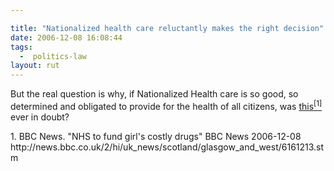```yaml
---

title: "Nationalized health care reluctantly makes the right decision"
date: 2006-12-08 16:08:44
tags:
  -  politics-law
layout: rut
---
```


But the real question is why, if Nationalized Health care is so good, so determined and obligated to provide for the health of all citizens, was [this<sup>\[1\]</sup>][ref1] ever in doubt?

<div markdown="1" class="postrefs">
1.  BBC News.  "NHS to fund girl's costly drugs" BBC News 2006-12-08 http://news.bbc.co.uk/2/hi/uk_news/scotland/glasgow_and_west/6161213.stm
</div>

[ref1]: http://news.bbc.co.uk/2/hi/uk_news/scotland/glasgow_and_west/6161213.stm "NHS to fund girl's costly drugs"

